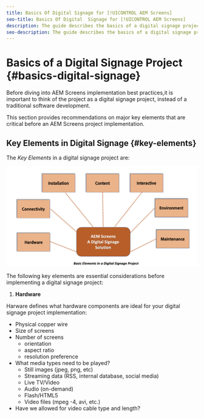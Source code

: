 ```yaml
---
title: Basics Of Digital Signage for [!UICONTROL AEM Screens]
seo-title: Basics Of Digital  Signage for [!UICONTROL AEM Screens]
description: The guide describes the basics of a digital signage project
seo-description: The guide describes the basics of a digital signage project
---
```


# Basics of a Digital Signage Project {#basics-digital-signage}

Before diving into AEM Screens implementation best practices,it is important to think of the project as a digital signage project, instead of a traditional software development.

This section provides recommendations on major key elements that are critical  before an AEM Screens project implementation.


## Key Elements in Digital Signage {#key-elements}

The *Key Elements* in a digital signage project are:

![](/help/assets/Elements-Revised.png)

The following key elements are essential considerations before implementing a digital signage project:

1. **Hardware**

  Harware defines what hardware components are ideal for your digital signage project implementation:
  
  * Physical copper wire
  * Size of screens 
  * Number of screens
     * orientation
     * aspect ratio
     * resolution preference
  * What media types need to be played?
     * Still images (jpeg, png, etc)
     * Streaming data (RSS, internal database, social media)
     * Live TV/Video
     * Audio (on-demand)
     * Flash/HTML5
     * Video files (mpeg -4, avi, etc.)
  * Have we allowed for video cable type and length?



